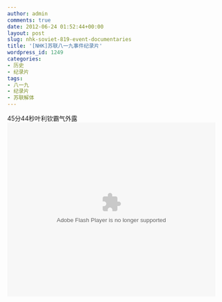 ```yaml
---
author: admin
comments: true
date: 2012-06-24 01:52:44+00:00
layout: post
slug: nhk-soviet-819-event-documentaries
title: '[NHK]苏联八一九事件纪录片'
wordpress_id: 1249
categories:
- 历史
- 纪录片
tags:
- 八一九
- 纪录片
- 苏联解体
---
```


45分44秒叶利钦霸气外露
<embed src="http://player.youku.com/player.php/sid/XMzEyNDk3NDUy/v.swf" allowFullScreen="true" quality="high" width="480" height="400" align="middle" allowScriptAccess="always" type="application/x-shockwave-flash"></embed>


